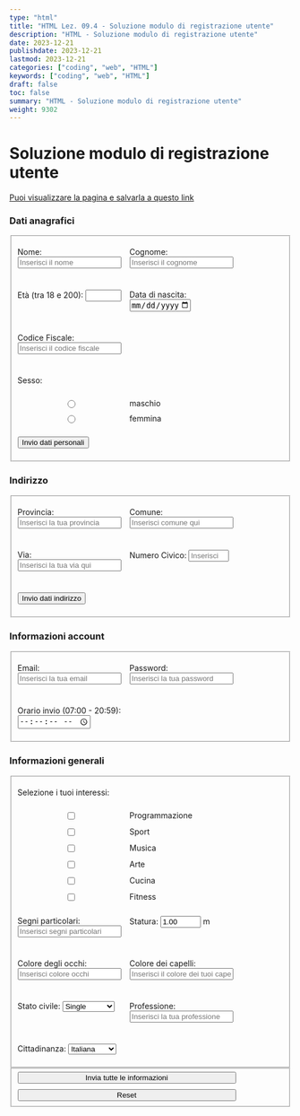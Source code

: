 ```yaml
---
type: "html"
title: "HTML Lez. 09.4 - Soluzione modulo di registrazione utente"
description: "HTML - Soluzione modulo di registrazione utente"
date: 2023-12-21
publishdate: 2023-12-21
lastmod: 2023-12-21
categories: ["coding", "web", "HTML"]
keywords: ["coding", "web", "HTML"]
draft: false
toc: false
summary: "HTML - Soluzione modulo di registrazione utente"
weight: 9302
---
```


# Soluzione modulo di registrazione utente

[Puoi visualizzare la pagina e salvarla a questo link](/static/coding/web/html/form_registrane_utente.html "Modulo di registrazione utente")

<!-- markdownlint-disable MD036 MD033 -->

<style>
  form fieldset {
    display: grid;
    grid-template-columns: 40% 40%;
    gap: 10px;
  }

  form button {
    grid-column: 1 / 3;
  }
</style>

<form action="www.server.com/login">
  
  <h3>Dati anagrafici</h3>

  <fieldset>

  <!-- Nome (obbligatorio) -->
  <label for="nome">Nome:</label>
  <input id="nome" name="nome" required autocomplete="given-name" placeholder="Inserisci il nome">

  <!-- Cognome (obbligatorio) -->
  <label for="cognome">Cognome:</label>
  <input id="cognome" name="cognome" required autocomplete="family-name" placeholder="Inserisci il cognome">

  <!-- Età (tra 18 e 200)-->
  <label for="eta">Età (tra 18 e 200):</label>
  <input id="eta" type="number" name="age" min="18" max="200" step="1" inputmode="numeric">

  <!-- Data di nascita (obbligatorio, dal 1960-01-01 e 2030-12-31)-->
  <label for="datanascita">Data di nascita:</label>
  <input id="datanascita" type="date" name="birthdate" required min="1960-01-01" max="2030-12-31" step="1" autocomplete="bday">

  <!-- Codice fiscale (obbligatorio, 16 caratteri) -->
  <label for="codicefiscale">Codice Fiscale:</label>
  <input id="codicefiscale" name="fiscalcode" required placeholder="Inserisci il codice fiscale" minlength="16" maxlength="16">

  <!-- Nel caso del tipo radio l'attributo required può essere aggiunto a uno qualsiasi delle scelte, perché tutte le scelte radio hanno lo stesso nome e sono considerati come un gruppo. Viene quindi impostata l'obbligatorietà per tutti.-->

  <div></div>

  <!-- Sesso (obbligatorio, scelta singola) -->
  <label>Sesso: </label>
  <div></div>

  <input type="radio" id="maschio" name="sesso" value="maschio" required>
  <label for="maschio">maschio</label>
  <input type="radio" id="femmina" name="sesso" value="femmina" required>
  <label for="femmina">femmina</label>

  <!--Pulsante di invio  (con azione "formaction" per invio dati personali) -->
  <button type="submit" formaction="www.server.com/personal_data">Invio dati personali</button>
  
  </fieldset>
  
  <!-- Informazioni residenza -->

  <h3>Indirizzo</h3>

  <fieldset>

  <!--Provincia (obbligatorio, con lista suggerimenti) -->
  <label for="provincia">Provincia:</label>
  <input list="province" id="provincia" name="provincia" required placeholder="Inserisci la tua provincia">
  
  <!-- lista suggerimenti per le province -->
  <datalist id="province">
    <option value="Napoli">
    <option value="Salerno">
    <option value="Avellino">
    <option value="Benevento">
    <option value="Caserta">
    <option value="Roma">
    <option value="Milano">
    <option value="Torino">
    <option value="Bologna">
    <option value="Firenze">
    <option value="Palermo">
    <!-- ... -->
  </datalist>

  <!-- Comuni (obbligatorio, con lista suggerimenti) -->
  <label for="comune">Comune:</label>
  <input list="comuni" id="comune" name="comune" required placeholder="Inserisci comune qui">

  <datalist id="comuni">
    <!-- lista comuni che verranno suggeriti all'utente durante l'inserimento -->
    <option value="Cesa">
    <option value="Sant'Antimo">
    <option value="Sant'Arpino">
    <option value="Aversa">
    <option value="Marcianise">
    <option value="Frattamaggiore">
    <option value="Frattaminore">
    <option value="Teverola">
    <option value="Gricignano d'Aversa">
    <option value="Succivo">
    <!-- ... -->
  </datalist>

  <!-- Via -->
  <label for="via">Via:</label>
  <input id="via" name="via" placeholder="Inserisci la tua via qui">

  <!-- Numero Civico -->
  <label for="civicNumber">Numero Civico:</label>
  <input id="civicNumber" type="number" name="numeroCivico" required min="1" max="1000" placeholder="Inserisci il numero civico" inputmode="numeric">

  <!-- pulsante di invio  (con azione "formaction" per invio dati indirizzo)-->
  <button type="submit" formaction="www.server.com/address_information">Invio dati indirizzo</button>

  </fieldset>

  <!-- Informazioni account -->
  <h3>Informazioni account</h3>

  <fieldset>

  <label for="email">Email:</label>
  <input id="email" type="email" name="email" autocomplete="email" required placeholder="Inserisci la tua email">

  <label for="password">Password:</label>
  <input id="password" type="password" name="password" required autocomplete="current-password" placeholder="Inserisci la tua password">

  <label for="oraInvio">Orario invio (07:00 - 20:59):</label>
  <input id="oraInvio" type="time" name="oraInvio" min="07:00:00" max="20:59:59" step="1">

  </fieldset>
  
  <!-- Informazioni generali -->
  <h3>Informazioni generali</h3>

  <fieldset>
  
  <label>Selezione i tuoi interessi:</label>

  <div></div>

  <input type="checkbox" id="coding" name="interest" value="programmazione">
  <label for="coding">Programmazione</label>

  <input type="checkbox" id="sport" name="interest" value="sport">
  <label for="sport">Sport</label>

  <input type="checkbox" id="musica" name="interest" value="musica">
  <label for="musica">Musica</label>

  <input type="checkbox" id="arte" name="interest" value="arte">
  <label for="arte">Arte</label>

  <input type="checkbox" id="cucina" name="interest" value="cucina">
  <label for="cucina">Cucina</label>

  <input type="checkbox" id="fitness" name="interest" value="fitness">
  <label for="fitness">Fitness</label>
  
  <label for="segno">Segni particolari:</label>
  <input id="segno" name="segno" placeholder="Inserisci segni particolari">

  <label for="statura">Statura:</label>
  <input id="statura" type="number" name="statura" min="1.00" max="2.50" step="0.1" value="1.00" placeholder="Inserisci la tua statura" inputmode="decimal"> <label for="statura">m</label>

  <label for="occhi">Colore degli occhi:</label>
  <input id="occhi" name="occhi" placeholder="Inserisci colore occhi">

  <label for="capelli">Colore dei capelli:</label>
  <input id="capelli" name="capelli" placeholder="Inserisci il colore dei tuoi capelli">
  
  <label for="stato_civile">Stato civile:</label>
  <select id="stato_civile" name="stato_civile">
    <option value="single">Single</option>
    <option value="sposato">Sposato/a</option>
    <option value="divorziato">Divorziato/a</option>
    <option value="vedovo">Vedovo/a</option>
  </select>

  <label for="professione">Professione:</label>
  <input id="professione" name="professione" placeholder="Inserisci la tua professione">

  <!-- principali cittadinanze-->
  <label for="cittadinanza">Cittadinanza:</label>
  <select id="cittadinanza" name="cittadinanza">
    <option value="italiana">Italiana</option>
    <option value="francese">Francese</option>
    <option value="tedesca">Tedesca</option>
    <option value="spagnola">Spagnola</option>
    <option value="inglese">Inglese</option>
    <option value="americana">Americana</option>
  </select>

  </fieldset>
  
  <fieldset>
    <button type="submit" formaction="www.server.com/all">Invia tutte le informazioni</button>
    <button type="reset">Reset</button>
   </fieldset>
</form>

<!-- markdownlint-enable MD033 MD036 -->
